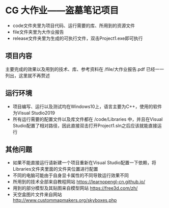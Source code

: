 # CG 大作业——盗墓笔记项目

- code文件夹里为项目代码、运行需要的库、所用到的资源文件
- file文件夹里为大作业报告
- release文件夹里为生成的可执行文件，双击Project1.exe即可执行

## 项目内容

主要完成的效果以及用到的技术、库、参考资料在 /file/大作业报告.pdf 已经一一列出，这里就不再赘述

## 运行环境

- 项目编写、运行以及测试均在Windows10上，语言主要为C++，使用的软件为Visual Studio2019
- 所有运行需要的配置文件以及库文件都在 /code/Libraries 中，并且在Visual Studio配置了相对路径，因此直接双击打开Project1.sln之后应该就能直接运行 

## 其他问题

- 如果不能直接运行请新建一个项目重新在Visual Studio配置一下依赖，将Libraries文件夹里面的文件夹位置进行配置
- 不同的电脑可能由于自身显卡属性的不同导致运行效果不同
- 所用到的技术全部来自教程网站 https://learnopengl-cn.github.io/ 
- 用到的部分模型及其贴图来自模型网站 https://free3d.com/zh/
- 天空盒图片文件来自网站 http://www.custommapmakers.org/skyboxes.php